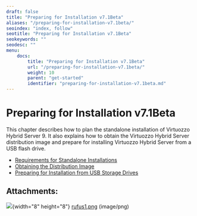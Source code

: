 ```yaml
---
draft: false
title: "Preparing for Installation v7.1Beta"
aliases: "/preparing-for-installation-v7.1beta/"
seoindex: "index, follow"
seotitle: "Preparing for Installation v7.1Beta"
seokeywords: ""
seodesc: ""
menu:
    docs:
        title: "Preparing for Installation v7.1Beta"
        url: "/preparing-for-installation-v7.1beta/"
        weight: 10
        parent: "get-started"
        identifier: "preparing-for-installation-v7.1beta.md"
---
```

# Preparing for Installation v7.1Beta

This chapter describes how to plan the standalone installation of Virtuozzo Hybrid Server 9. It also explains how to obtain the Virtuozzo Hybrid Server distribution image and prepare for installing Virtuozzo Hybrid Server from a USB flash drive.

-   [Requirements for Standalone Installations](requirements-for-standalone-installations-v7.1beta)
-   [Obtaining the Distribution Image](obtaining-the-distribution-image-v7.1beta)
-   [Preparing for Installation from USB Storage Drives](preparing-for-installation-from-usb-storage-drives-v7.1beta)

## Attachments:

![](images/icons/bullet_blue.gif){width="8" height="8"} [rufus1.png](attachments/194478123/194478122.png) (image/png)

